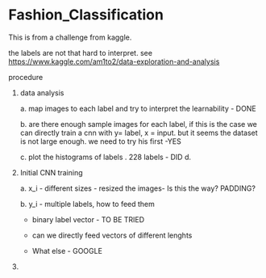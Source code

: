 # Fashion_Classification
This is from a challenge from kaggle.

the labels are not that hard to interpret. see https://www.kaggle.com/am1to2/data-exploration-and-analysis

procedure
1. data analysis

   a. map images to each label and try to interpret the learnability - DONE
   
   b. are there enough sample images for each label, if this is the case we can directly train a cnn with y= label, x = input. but it seems the dataset is not large enough. we need to try his first -YES
   
   c. plot the histograms of labels . 228  labels - DID
   d. 
   
   
2. Initial CNN training

   a. x_i - different sizes - resized the images- Is this the way? PADDING?
   
   b. y_i - multiple labels, how to feed them
   
      * binary label vector - TO BE TRIED
      
      * can we directly feed vectors of different lenghts
      
      * What else - GOOGLE
3. 
   
